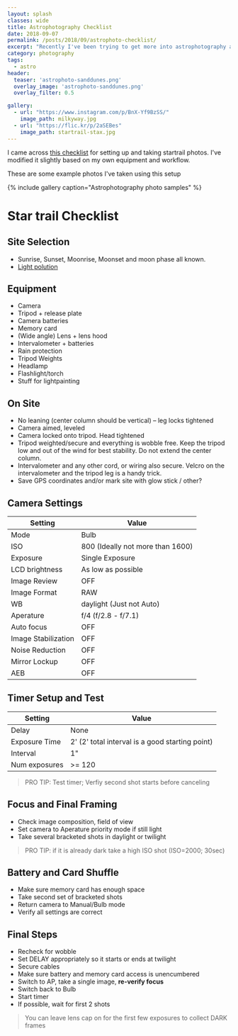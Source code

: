 ```yaml
---
layout: splash
classes: wide
title: Astrophotography Checklist
date: 2018-09-07
permalink: /posts/2018/09/astrophoto-checklist/
excerpt: "Recently I've been trying to get more into astrophotography and put together a checklist for shooting star trail sequences"
category: photography
tags:
  - astro
header:
  teaser: 'astrophoto-sanddunes.png'
  overlay_image: 'astrophoto-sanddunes.png'
  overlay_filter: 0.5

gallery:
  - url: "https://www.instagram.com/p/BnX-Yf9BzSS/"
    image_path: milkyway.jpg
  - url: "https://flic.kr/p/2aSEBes"
    image_path: startrail-stax.jpg
---
```


 I came across [this checklist](https://starcircleacademy.com/2010/11/stackers-checklist/) for setting up and taking startrail photos.
 I've modified it slightly based on my own equipment and workflow.

These are some example photos I've taken using this setup

{% include gallery caption="Astrophotography photo samples" %}

# Star trail Checklist

## Site Selection

- Sunrise, Sunset, Moonrise, Moonset and moon phase all known.
- [Light polution](http://www.jshine.net/astronomy/dark_sky/)

## Equipment

- Camera
- Tripod + release plate
- Camera batteries
- Memory card
- (Wide angle) Lens + lens hood
- Intervalometer + batteries
- Rain protection
- Tripod Weights
- Headlamp
- Flashlight/torch
- Stuff for lightpainting

## On Site

- No leaning (center column should be vertical) – leg locks tightened
- Camera aimed, leveled
- Camera locked onto tripod. Head tightened
- Tripod weighted/secure and everything is wobble free. Keep the tripod low and out of the wind for best stability. Do not extend the center column.
- Intervalometer and any other cord, or wiring also secure. Velcro on the intervalometer and the tripod leg is a handy trick.
- Save GPS coordinates and/or mark site with glow stick / other?

## Camera Settings

Setting              | Value
-------------------- | --------------------------------
Mode                 | Bulb
ISO                  | 800 (Ideally not more than 1600)
Exposure             | Single Exposure
LCD brightness       | As low as possible
Image Review         | OFF
Image Format         | RAW
WB                   | daylight (Just not Auto)
Aperature            | f/4 (f/2.8 - f/7.1)
Auto focus           | OFF
Image Stabilization  | OFF
Noise Reduction      | OFF
Mirror Lockup        | OFF
AEB                  | OFF

## Timer Setup and Test

Setting              | Value
-------------------- | --------------------------------
Delay                | None
Exposure Time        | 2' (2' total interval is a good starting point)
Interval             | 1"
Num exposures        | >= 120

> PRO TIP: Test timer; Verfiy second shot starts before canceling

## Focus and Final Framing

- Check image composition, field of view
- Set camera to Aperature priority mode if still light
- Take several bracketed shots in daylight or twilight

> PRO TIP: if it is already dark take a high ISO shot (ISO=2000; 30sec)

## Battery and Card Shuffle

- Make sure memory card has enough space
- Take second set of bracketed shots
- Return camera to Manual/Bulb mode
- Verify all settings are correct

## Final Steps

- Recheck for wobble
- Set DELAY appropriately so it starts or ends at twilight
- Secure cables
- Make sure battery and memory card access is unencumbered
- Switch to AP, take a single image, **re-verify focus**
- Switch back to Bulb
- Start timer
- If possible, wait for first 2 shots

> You can leave lens cap on for the first few exposures to collect DARK frames